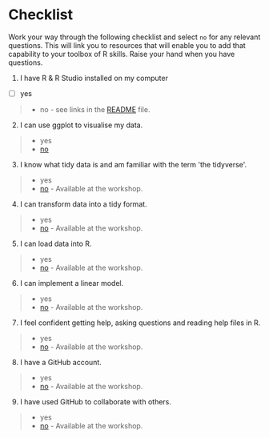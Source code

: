 
# Checklist 
Work your way through the following checklist and select `no` for any relevant questions. This will link you to resources that will enable you to add that capability to your toolbox of R skills. Raise your hand when you have questions.
1. I have R & R Studio installed on my computer 
-[ ] yes
 > * no - see links in the [README](https://github.com/jesse-jesse/r_intro/blob/master/README.md) file. 
2. I can use ggplot to visualise my data.   
 > * yes   
 > * [no](https://github.com/jesse-jesse/r_intro/blob/master/2.visualisation.md) 
3. I know what tidy data is and am familiar with the term 'the tidyverse'.   
 > * yes   
 > * [no](https://www.tidyverse.org/) - Available at the workshop.   
4. I can transform data into a tidy format.      
 > * yes   
 > * [no]()  - Available at the workshop.    
5. I can load data into R.      
 > * yes   
 > * [no]() - Available at the workshop.  
6. I can implement a linear model.   
 > * yes   
 > * [no]() - Available at the workshop.  
7. I feel confident getting help, asking questions and reading help files in R.      
 > * yes   
 > * [no]()  - Available at the workshop.   
8. I have a GitHub account.   
 > * yes   
 > * [no]() - Available at the workshop.     
9. I have used GitHub to collaborate with others.  
 > * yes   
 > * [no]() - Available at the workshop.   


